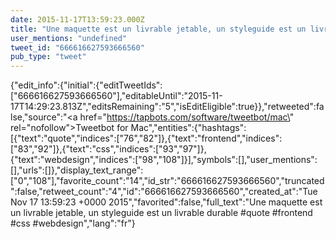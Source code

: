 ```yaml
---
date: 2015-11-17T13:59:23.000Z
title: "Une maquette est un livrable jetable, un styleguide est un livrable durable #quote #frontend #css #webdesign″"
user_mentions: "undefined"
tweet_id: "666616627593666560"
pub_type: "tweet"
---
```

{"edit_info":{"initial":{"editTweetIds":["666616627593666560"],"editableUntil":"2015-11-17T14:29:23.813Z","editsRemaining":"5","isEditEligible":true}},"retweeted":false,"source":"<a href=\"https://tapbots.com/software/tweetbot/mac\" rel=\"nofollow\">Tweetbot for Mac</a>","entities":{"hashtags":[{"text":"quote","indices":["76","82"]},{"text":"frontend","indices":["83","92"]},{"text":"css","indices":["93","97"]},{"text":"webdesign","indices":["98","108"]}],"symbols":[],"user_mentions":[],"urls":[]},"display_text_range":["0","108"],"favorite_count":"14","id_str":"666616627593666560","truncated":false,"retweet_count":"4","id":"666616627593666560","created_at":"Tue Nov 17 13:59:23 +0000 2015","favorited":false,"full_text":"Une maquette est un livrable jetable, un styleguide est un livrable durable #quote #frontend #css #webdesign","lang":"fr"}
